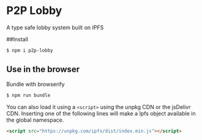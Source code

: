 # P2P Lobby
A type safe lobby system built on IPFS

##Install
```bash
$ npm i p2p-lobby
```

## Use in the browser
Bundle with browserify
```bash
$ npm run bundle
```

You can also load it using a `<script>` using the unpkg CDN or the jsDelivr CDN. Inserting one of the following lines will make a Ipfs object available in the global namespace.

```html
<script src="https://unpkg.com/ipfs/dist/index.min.js"></script>
```
